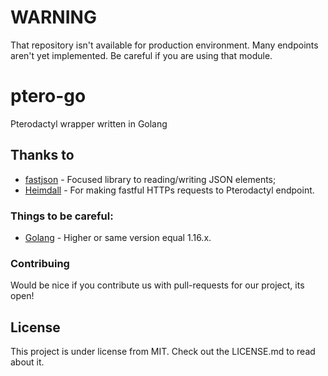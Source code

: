 # WARNING
That repository isn't available for production environment.
Many endpoints aren't yet implemented.
Be careful if you are using that module.

# ptero-go
Pterodactyl wrapper written in Golang

## Thanks to 
  * [fastjson](https://github.com/valyala/fastjson) - Focused library to reading/writing JSON elements;
  * [Heimdall](https://github.com/gojek/heimdall) - For making fastful HTTPs requests to Pterodactyl endpoint.

### Things to be careful:
  * [Golang](https://golang.org) - Higher or same version equal 1.16.x.

### Contribuing
Would be nice if you contribute us with pull-requests for our project, its open!

## License
This project is under license from MIT.
Check out the LICENSE.md to read about it.
